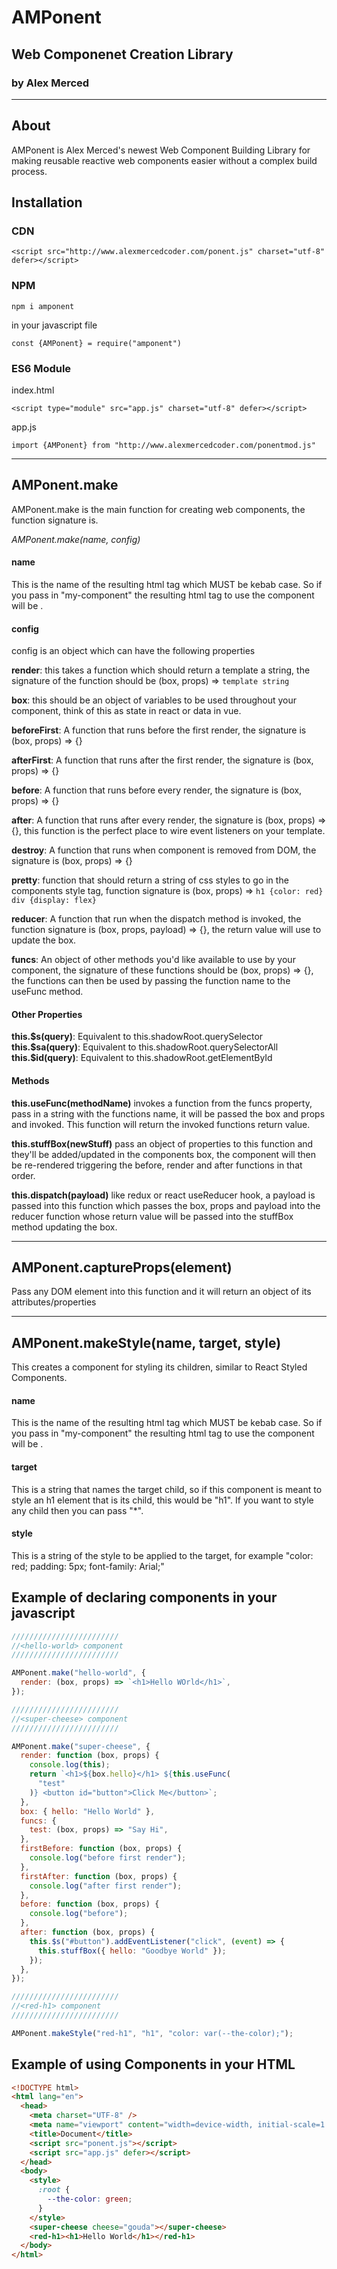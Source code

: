# AMPonent

## Web Componenet Creation Library

### by Alex Merced

---

## About

AMPonent is Alex Merced's newest Web Component Building Library for making reusable reactive web components easier without a complex build process.

## Installation

### CDN

```
<script src="http://www.alexmercedcoder.com/ponent.js" charset="utf-8" defer></script>
```

### NPM

```
npm i amponent
```

in your javascript file

```
const {AMPonent} = require("amponent")
```

### ES6 Module

index.html

```
<script type="module" src="app.js" charset="utf-8" defer></script>
```

app.js

```
import {AMPonent} from "http://www.alexmercedcoder.com/ponentmod.js"

```

---

## AMPonent.make

AMPonent.make is the main function for creating web components, the function signature is.

_AMPonent.make(name, config)_

#### name

This is the name of the resulting html tag which MUST be kebab case. So if you pass in "my-component" the resulting html tag to use the component will be <my-component>.

#### config

config is an object which can have the following properties

**render**: this takes a function which should return a template a string, the signature of the function should be (box, props) => `template string`

**box**: this should be an object of variables to be used throughout your component, think of this as state in react or data in vue.

**beforeFirst**: A function that runs before the first render, the signature is (box, props) => {}

**afterFirst**: A function that runs after the first render, the signature is (box, props) => {}

**before**: A function that runs before every render, the signature is (box, props) => {}

**after**: A function that runs after every render, the signature is (box, props) => {}, this function is the perfect place to wire event listeners on your template.

**destroy**: A function that runs when component is removed from DOM, the signature is (box, props) => {}

**pretty**: function that should return a string of css styles to go in the components style tag, function signature is (box, props) => `h1 {color: red} div {display: flex}`

**reducer**: A function that run when the dispatch method is invoked, the function signature is (box, props, payload) => {}, the return value will use to update the box.

**funcs**: An object of other methods you'd like available to use by your component, the signature of these functions should be (box, props) => {}, the functions can then be used by passing the function name to the useFunc method.

#### Other Properties

**this.\$s(query)**: Equivalent to this.shadowRoot.querySelector
**this.\$sa(query)**: Equivalent to this.shadowRoot.querySelectorAll
**this.\$id(query)**: Equivalent to this.shadowRoot.getElementById

#### Methods

**this.useFunc(methodName)** invokes a function from the funcs property, pass in a string with the functions name, it will be passed the box and props and invoked. This function will return the invoked functions return value.

**this.stuffBox(newStuff)** pass an object of properties to this function and they'll be added/updated in the components box, the component will then be re-rendered triggering the before, render and after functions in that order.

**this.dispatch(payload)** like redux or react useReducer hook, a payload is passed into this function which passes the box, props and payload into the reducer function whose return value will be passed into the stuffBox method updating the box.

---

## AMPonent.captureProps(element)

Pass any DOM element into this function and it will return an object of its attributes/properties

---

## AMPonent.makeStyle(name, target, style)

This creates a component for styling its children, similar to React Styled Components.

#### name

This is the name of the resulting html tag which MUST be kebab case. So if you pass in "my-component" the resulting html tag to use the component will be <my-component>.

#### target

This is a string that names the target child, so if this component is meant to style an h1 element that is its child, this would be "h1". If you want to style any child then you can pass "\*".

#### style

This is a string of the style to be applied to the target, for example "color: red; padding: 5px; font-family: Arial;"

## Example of declaring components in your javascript

```javascript
////////////////////////
//<hello-world> component
////////////////////////

AMPonent.make("hello-world", {
  render: (box, props) => `<h1>Hello WOrld</h1>`,
});

////////////////////////
//<super-cheese> component
////////////////////////

AMPonent.make("super-cheese", {
  render: function (box, props) {
    console.log(this);
    return `<h1>${box.hello}</h1> ${this.useFunc(
      "test"
    )} <button id="button">Click Me</button>`;
  },
  box: { hello: "Hello World" },
  funcs: {
    test: (box, props) => "Say Hi",
  },
  firstBefore: function (box, props) {
    console.log("before first render");
  },
  firstAfter: function (box, props) {
    console.log("after first render");
  },
  before: function (box, props) {
    console.log("before");
  },
  after: function (box, props) {
    this.$s("#button").addEventListener("click", (event) => {
      this.stuffBox({ hello: "Goodbye World" });
    });
  },
});

////////////////////////
//<red-h1> component
////////////////////////

AMPonent.makeStyle("red-h1", "h1", "color: var(--the-color);");
```

## Example of using Components in your HTML

```html
<!DOCTYPE html>
<html lang="en">
  <head>
    <meta charset="UTF-8" />
    <meta name="viewport" content="width=device-width, initial-scale=1.0" />
    <title>Document</title>
    <script src="ponent.js"></script>
    <script src="app.js" defer></script>
  </head>
  <body>
    <style>
      :root {
        --the-color: green;
      }
    </style>
    <super-cheese cheese="gouda"></super-cheese>
    <red-h1><h1>Hello World</h1></red-h1>
  </body>
</html>
```
